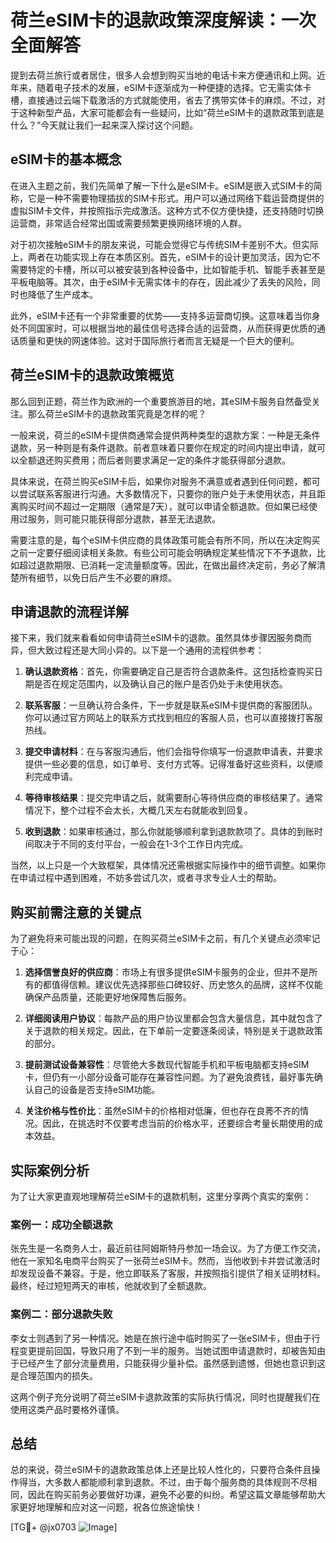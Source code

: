 # 荷兰eSIM卡的退款政策深度解读：一次全面解答

提到去荷兰旅行或者居住，很多人会想到购买当地的电话卡来方便通讯和上网。近年来，随着电子技术的发展，eSIM卡逐渐成为一种便捷的选择。它无需实体卡槽，直接通过云端下载激活的方式就能使用，省去了携带实体卡的麻烦。不过，对于这种新型产品，大家可能都会有一些疑问，比如“荷兰eSIM卡的退款政策到底是什么？”今天就让我们一起来深入探讨这个问题。

## eSIM卡的基本概念

在进入主题之前，我们先简单了解一下什么是eSIM卡。eSIM是嵌入式SIM卡的简称，它是一种不需要物理插拔的SIM卡形式。用户可以通过网络下载运营商提供的虚拟SIM卡文件，并按照指示完成激活。这种方式不仅方便快捷，还支持随时切换运营商，非常适合经常出国或需要频繁更换网络环境的人群。

对于初次接触eSIM卡的朋友来说，可能会觉得它与传统SIM卡差别不大。但实际上，两者在功能实现上存在本质区别。首先，eSIM卡的设计更加灵活，因为它不需要特定的卡槽，所以可以被安装到各种设备中，比如智能手机、智能手表甚至是平板电脑等。其次，由于eSIM卡无需实体卡的存在，因此减少了丢失的风险，同时也降低了生产成本。

此外，eSIM卡还有一个非常重要的优势——支持多运营商切换。这意味着当你身处不同国家时，可以根据当地的最佳信号选择合适的运营商，从而获得更优质的通话质量和更快的网速体验。这对于国际旅行者而言无疑是一个巨大的便利。

## 荷兰eSIM卡的退款政策概览

那么回到正题，荷兰作为欧洲的一个重要旅游目的地，其eSIM卡服务自然备受关注。那么荷兰eSIM卡的退款政策究竟是怎样的呢？

一般来说，荷兰的eSIM卡提供商通常会提供两种类型的退款方案：一种是无条件退款，另一种则是有条件退款。前者意味着只要你在规定的时间内提出申请，就可以全额退还购买费用；而后者则要求满足一定的条件才能获得部分退款。

具体来说，在荷兰购买eSIM卡后，如果你对服务不满意或者遇到任何问题，都可以尝试联系客服进行沟通。大多数情况下，只要你的账户处于未使用状态，并且距离购买时间不超过一定期限（通常是7天），就可以申请全额退款。但如果已经使用过服务，则可能只能获得部分退款，甚至无法退款。

需要注意的是，每个eSIM卡供应商的具体政策可能会有所不同，所以在决定购买之前一定要仔细阅读相关条款。有些公司可能会明确规定某些情况下不予退款，比如超过退款期限、已消耗一定流量额度等。因此，在做出最终决定前，务必了解清楚所有细节，以免日后产生不必要的麻烦。

## 申请退款的流程详解

接下来，我们就来看看如何申请荷兰eSIM卡的退款。虽然具体步骤因服务商而异，但大致过程还是大同小异的。以下是一个通用的流程供参考：

1. **确认退款资格**：首先，你需要确定自己是否符合退款条件。这包括检查购买日期是否在规定范围内，以及确认自己的账户是否仍处于未使用状态。
   
2. **联系客服**：一旦确认符合条件，下一步就是联系eSIM卡提供商的客服团队。你可以通过官方网站上的联系方式找到相应的客服人员，也可以直接拨打客服热线。

3. **提交申请材料**：在与客服沟通后，他们会指导你填写一份退款申请表，并要求提供一些必要的信息，如订单号、支付方式等。记得准备好这些资料，以便顺利完成申请。

4. **等待审核结果**：提交完申请之后，就需要耐心等待供应商的审核结果了。通常情况下，整个过程不会太长，大概几天左右就能收到回复。

5. **收到退款**：如果审核通过，那么你就能够顺利拿到退款款项了。具体的到账时间取决于不同的支付平台，一般会在1-3个工作日内完成。

当然，以上只是一个大致框架，具体情况还需根据实际操作中的细节调整。如果你在申请过程中遇到困难，不妨多尝试几次，或者寻求专业人士的帮助。

## 购买前需注意的关键点

为了避免将来可能出现的问题，在购买荷兰eSIM卡之前，有几个关键点必须牢记于心：

1. **选择信誉良好的供应商**：市场上有很多提供eSIM卡服务的企业，但并不是所有的都值得信赖。建议优先选择那些口碑较好、历史悠久的品牌，这样不仅能确保产品质量，还能更好地保障售后服务。

2. **详细阅读用户协议**：每款产品的用户协议里都会包含大量信息，其中就包含了关于退款的相关规定。因此，在下单前一定要逐条阅读，特别是关于退款政策的部分。

3. **提前测试设备兼容性**：尽管绝大多数现代智能手机和平板电脑都支持eSIM卡，但仍有一小部分设备可能存在兼容性问题。为了避免浪费钱，最好事先确认自己的设备是否支持eSIM功能。

4. **关注价格与性价比**：虽然eSIM卡的价格相对低廉，但也存在良莠不齐的情况。因此，在挑选时不仅要考虑当前的价格水平，还要综合考量长期使用的成本效益。

## 实际案例分析

为了让大家更直观地理解荷兰eSIM卡的退款机制，这里分享两个真实的案例：

### 案例一：成功全额退款

张先生是一名商务人士，最近前往阿姆斯特丹参加一场会议。为了方便工作交流，他在一家知名电商平台购买了一张荷兰eSIM卡。然而，当他收到卡并尝试激活时却发现设备不兼容。于是，他立即联系了客服，并按照指引提供了相关证明材料。最终，经过短短两天的审核，他就收到了全额退款。

### 案例二：部分退款失败

李女士则遇到了另一种情况。她是在旅行途中临时购买了一张eSIM卡，但由于行程变更提前回国，导致只用了不到一半的服务。当她试图申请退款时，却被告知由于已经产生了部分流量费用，只能获得少量补偿。虽然感到遗憾，但她也意识到这是合理范围内的损失。

这两个例子充分说明了荷兰eSIM卡退款政策的实际执行情况，同时也提醒我们在使用这类产品时要格外谨慎。

## 总结

总的来说，荷兰eSIM卡的退款政策总体上还是比较人性化的，只要符合条件且操作得当，大多数人都能顺利拿到退款。不过，由于每个服务商的具体规则不尽相同，因此在购买前务必要做好功课，避免不必要的纠纷。希望这篇文章能够帮助大家更好地理解和应对这一问题，祝各位旅途愉快！

[TG💪+ @jx0703 ![Image](https://github.com/user-attachments/assets/dbca1d08-cadb-493c-b0ec-ad6f7a83f270)]